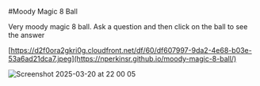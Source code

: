 #Moody Magic 8 Ball

Very moody magic 8 ball. Ask a question and then click on the ball to see the answer

[https://d2f0ora2gkri0g.cloudfront.net/df/60/df607997-9da2-4e68-b03e-53a6ad21dca7.jpeg](https://nperkinsr.github.io/moody-magic-8-ball/)

![Screenshot 2025-03-20 at 22 00 05](https://github.com/user-attachments/assets/3e5705ef-39c2-471e-8fd6-9159a2ac5a84)

